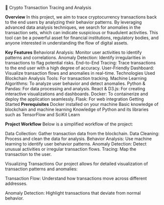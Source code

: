🚀 Crypto Transaction Tracing and Analysis

**Overview**
In this project, we aim to trace cryptocurrency transactions back to the end users by analyzing their behavior patterns. By leveraging advanced data analysis techniques, we search for anomalies in the transaction sets, which can indicate suspicious or fraudulent activities. This tool can be a powerful asset for financial institutions, regulatory bodies, and anyone interested in understanding the flow of digital assets.

**Key Features**
Behavioral Analysis: Monitor user activities to identify patterns and correlations.
Anomaly Detection: Identify irregularities in transactions to flag potential risks.
End-to-End Tracing: Trace transactions to the end user with a high degree of accuracy.
User-Friendly Dashboard: Visualize transaction flows and anomalies in real-time.
Technologies Used
Blockchain Analysis Tools: For transaction tracking.
Machine Learning Algorithms: To analyze user behavior and detect anomalies.
Python & Pandas: For data processing and analysis.
React & D3.js: For creating interactive visualizations and dashboards.
Docker: To containerize and deploy the application seamlessly.
Flask: For web integration
Getting Started
**Prerequisites**
Docker installed on your machine
Basic knowledge of blockchain and machine learning
Knowledge of Python and its libraries such as TensorFlow and SciKit Learn

**Project Workflow**
Below is a simplified workflow of the project:

Data Collection: Gather transaction data from the blockchain.
Data Cleaning: Process and clean the data for analysis.
Behavior Analysis: Use machine learning to identify user behavior patterns.
Anomaly Detection: Detect unusual activities or irregular transaction flows.
Tracing: Map the transaction to the user.

Visualizing Transactions
Our project allows for detailed visualization of transaction patterns and anomalies:

Transaction Flow: Understand how transactions move across different addresses.

Anomaly Detection: Highlight transactions that deviate from normal behavior.
